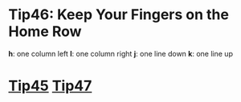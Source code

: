 # Tip46: Keep Your Fingers on the Home Row

**h**: one column left
**l**: one column right
**j**: one line down
**k**: one line up

# [Tip45](tip45.md) [Tip47](tip47.md)
